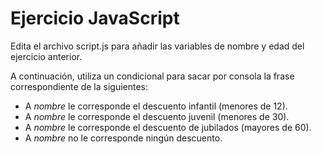 # Ejercicio JavaScript

Edita el archivo script.js para añadir las variables de nombre y edad del ejercicio anterior.

A continuación, utiliza un condicional para sacar por consola la frase correspondiente de la siguientes:

- A _nombre_ le corresponde el descuento infantil (menores de 12).
- A _nombre_ le corresponde el descuento juvenil (menores de 30).
- A _nombre_ le corresponde el descuento de jubilados (mayores de 60).
- A _nombre_ no le corresponde ningún descuento.
